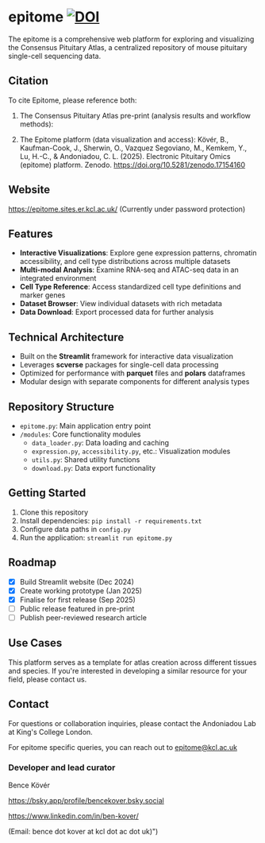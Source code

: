 # epitome [![DOI](https://zenodo.org/badge/930878390.svg)](https://doi.org/10.5281/zenodo.17154160)

The epitome is a comprehensive web platform for exploring and visualizing the Consensus Pituitary Atlas, a centralized repository of mouse pituitary single-cell sequencing data.


## Citation

To cite Epitome, please reference both:

1. The Consensus Pituitary Atlas pre-print (analysis results and workflow methods):
   
2. The Epitome platform (data visualization and access):
   Kövér, B., Kaufman-Cook, J., Sherwin, O., Vazquez Segoviano, M., Kemkem, Y., Lu, H.-C., & Andoniadou, C. L. (2025). Electronic Pituitary Omics (epitome) platform. Zenodo. https://doi.org/10.5281/zenodo.17154160

## Website
https://epitome.sites.er.kcl.ac.uk/ (Currently under password protection)
   
## Features

- **Interactive Visualizations**: Explore gene expression patterns, chromatin accessibility, and cell type distributions across multiple datasets
- **Multi-modal Analysis**: Examine RNA-seq and ATAC-seq data in an integrated environment
- **Cell Type Reference**: Access standardized cell type definitions and marker genes
- **Dataset Browser**: View individual datasets with rich metadata
- **Data Download**: Export processed data for further analysis

## Technical Architecture

- Built on the **Streamlit** framework for interactive data visualization
- Leverages **scverse** packages for single-cell data processing
- Optimized for performance with **parquet** files and **polars** dataframes
- Modular design with separate components for different analysis types

## Repository Structure

- `epitome.py`: Main application entry point
- `/modules`: Core functionality modules
  - `data_loader.py`: Data loading and caching
  - `expression.py`, `accessibility.py`, etc.: Visualization modules
  - `utils.py`: Shared utility functions
  - `download.py`: Data export functionality

## Getting Started

1. Clone this repository
2. Install dependencies: `pip install -r requirements.txt`
3. Configure data paths in `config.py`
4. Run the application: `streamlit run epitome.py`

## Roadmap

- [x] Build Streamlit website (Dec 2024)
- [x] Create working prototype (Jan 2025)
- [x] Finalise for first release (Sep 2025)
- [ ] Public release featured in pre-print
- [ ] Publish peer-reviewed research article
## Use Cases

This platform serves as a template for atlas creation across different tissues and species. If you're interested in developing a similar resource for your field, please contact us.

## Contact

For questions or collaboration inquiries, please contact the Andoniadou Lab at King's College London.

For epitome specific queries, you can reach out to epitome@kcl.ac.uk

### Developer and lead curator
Bence Kövér

https://bsky.app/profile/bencekover.bsky.social


https://www.linkedin.com/in/ben-kover/

(Email: bence dot kover at kcl dot ac dot uk)")
